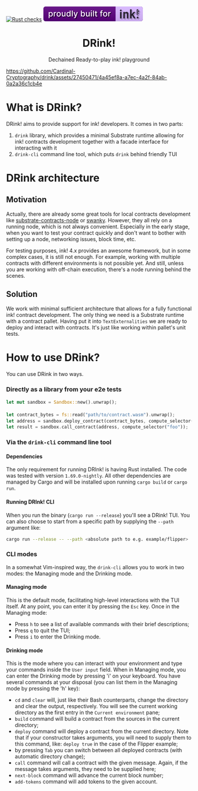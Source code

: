 [![Rust checks](https://github.com/Cardinal-Cryptography/drink/actions/workflows/rust-checks.yml/badge.svg)](https://github.com/Cardinal-Cryptography/drink/actions/workflows/rust-checks.yml)
[![Built for ink!](https://raw.githubusercontent.com/paritytech/ink/master/.images/built-for-ink.svg)](https://github.com/paritytech/ink)

<h1 align="center"> DRink! </h1>
<p align="center"> Dechained Ready-to-play ink! playground </p>

https://github.com/Cardinal-Cryptography/drink/assets/27450471/4a45ef8a-a7ec-4a2f-84ab-0a2a36c1cb4e

# What is DRink?

DRink! aims to provide support for ink! developers.
It comes in two parts:
1. `drink` library, which provides a minimal Substrate runtime allowing for ink! contracts development together with a facade interface for interacting with it
2. `drink-cli` command line tool, which puts `drink` behind friendly TUI

# DRink architecture

## Motivation

Actually, there are already some great tools for local contracts development like [substrate-contracts-node](https://github.com/paritytech/substrate-contracts-node) or [swanky](https://github.com/AstarNetwork/swanky-cli).
However, they all rely on a running node, which is not always convenient.
Especially in the early stage, when you want to test your contract quickly and don't want to bother with setting up a node, networking issues, block time, etc.

For testing purposes, ink! 4.x provides an awesome framework, but in some complex cases, it is still not enough.
For example, working with multiple contracts with different environments is not possible yet.
And still, unless you are working with off-chain execution, there's a node running behind the scenes.

## Solution

We work with minimal sufficient architecture that allows for a fully functional ink! contract development.
The only thing we need is a Substrate runtime with a contract pallet.
Having put it into `TextExternalities` we are ready to deploy and interact with contracts.
It's just like working within pallet's unit tests.

# How to use DRink?

You can use DRink in two ways.

### Directly as a library from your e2e tests

```rust
let mut sandbox = Sandbox::new().unwrap();

let contract_bytes = fs::read("path/to/contract.wasm").unwrap();
let address = sandbox.deploy_contract(contract_bytes, compute_selector("new"), Default::default());
let result = sandbox.call_contract(address, compute_selector("foo"));
```

### Via the `drink-cli` command line tool

#### Dependencies

The only requirement for running DRInk! is having Rust installed. The code was tested with version `1.69.0-nightly`. All other dependencies are managed by Cargo and will be installed upon running `cargo build` or `cargo run`.

#### Running DRInk! CLI

When you run the binary (`cargo run --release`) you'll see a DRink! TUI. You can also choose to start from a specific path by supplying the `--path` argument like:
```bash
cargo run --release -- --path <absolute path to e.g. example/flipper>
```

### CLI modes

In a somewhat Vim-inspired way, the `drink-cli` allows you to work in two modes: the Managing mode and the Drinking mode. 

#### Managing mode

This is the default mode, facilitating high-level interactions with the TUI itself.
At any point, you can enter it by pressing the `Esc` key. Once in the Managing mode:
 - Press `h` to see a list of available commands with their brief descriptions;
 - Press `q` to quit the TUI;
 - Press `i` to enter the Drinking mode.

#### Drinking mode

This is the mode where you can interact with your environment and type your commands inside the `User input` field. When in Managing mode, you can enter the Drinking mode by pressing 'i' on your keyboard.
You have several commands at your disposal (you can list them in the Managing mode by pressing the 'h' key):
 - `cd` and `clear` will, just like their Bash counterparts, change the directory and clear the output, respectively. You will see the current working directory as the first entry in the `Current environment` pane;
 - `build` command will build a contract from the sources in the current directory;
 - `deploy` command will deploy a contract from the current directory. Note that if your constructor takes arguments, you will need to supply them to this command, like: `deploy true` in the case of the Flipper example;
 - by pressing `Tab` you can switch between all deployed contracts (with automatic directory change);
 - `call` command will call a contract with the given message. Again, if the message takes arguments, they need to be supplied here;
 - `next-block` command will advance the current block number;
 - `add-tokens` command will add tokens to the given account.
